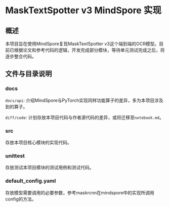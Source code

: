 # MaskTextSpotter v3 MindSpore 实现

## 概述

本项目旨在使用MindSpore复现MaskTextSpotter v3这个端到端的OCR模型。目前已根据论文和参考代码的逻辑，开发完成部分模块，等待单元测试完成之后，将逐步整合代码。

## 文件与目录说明

### docs

`docs/api`: 介绍MindSpore与PyTorch实现同样功能算子的差异，多为本项目涉及到的算子。

`diff/code`: 计划存放本项目代码与作者源代码的差异，或将迁移至`notebook.md`。

### src

存放本项目核心模块的实现代码。

### unittest

存放测试本项目模块的测试用例和测试代码。

### default_config.yaml

存放模型需要调用的必要参数，参考maskrcnn在mindspore中的实现所调用config的方法。
